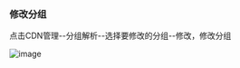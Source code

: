 ### 修改分组

点击CDN管理--分组解析--选择要修改的分组--修改，修改分组

![image](https://user-images.githubusercontent.com/90588289/134634586-763be8fc-cdc1-475a-bfe3-5753b3ebe9b9.png)
